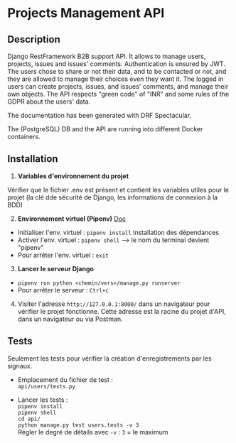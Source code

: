 
# Projects Management API 

## Description 

Django RestFramework B2B support API. 
It allows to manage users, projects, issues and issues' comments. Authentication is ensured by JWT. The users chose to share or not their data, and to be contacted or not, and they are allowed to manage their choices even they want it. 
The logged in users can create projects, issues, and issues' comments, and manage their own objects. 
The API respects "green code" of "INR" and some rules of the GDPR about the users' data. 

The documentation has been generated with DRF Spectacular. 

The (PostgreSQL) DB and the API are running into different Docker containers. 


## Installation 

1. **Variables d'environnement du projet** 

Vérifier que le fichier .env est présent et contient les variables utiles pour le projet (la clé dde sécurité de Django, les informations de connexion à la BDD) 


2. **Environnement virtuel (Pipenv)** 
[Doc](https://pypi.org/project/pipenv/) 

* Initialiser l'env. virtuel : `pipenv install` 
    Installation des dépendances
* Activer l'env. virtuel : `pipenv shell` 
    --> le nom du terminal devient "pipenv"    
* Pour arrêter l'env. virtuel : `exit` 


3. **Lancer le serveur Django** 

* `pipenv run python <chemin/vers>/manage.py runserver` 
* Pour arrêter le serveur : `Ctrl+c` 


4. Visiter l'adresse `http://127.0.0.1:8000/` dans un navigateur pour vérifier le projet fonctionne. 
Cette adresse est la racine du projet d'API, dans un navigateur ou via Postman. 


## Tests 

Seulement les tests pour vérifier la création d'enregistrements par les signaux. 

*  Emplacement du fichier de test :    
`api/users/tests.py`    

*  Lancer les tests :     
`pipenv install`     
`pipenv shell`     
`cd api/`     
`python manage.py test users.tests -v 3`     
Régler le degré de détails avec `-v` : `3` = le maximum    




